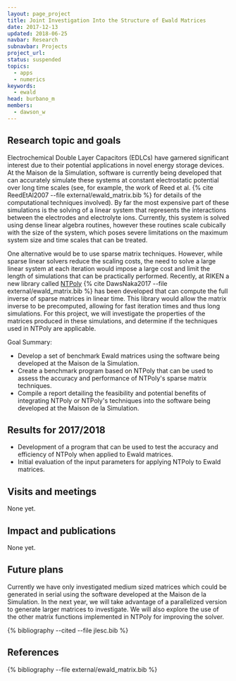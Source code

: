 ```yaml
---
layout: page_project
title: Joint Investigation Into the Structure of Ewald Matrices
date: 2017-12-13
updated: 2018-06-25
navbar: Research
subnavbar: Projects
project_url:
status: suspended
topics:
  - apps
  - numerics
keywords:
  - ewald
head: burbano_m
members:
  - dawson_w
---
```


## Research topic and goals
Electrochemical Double Layer Capacitors (EDLCs) have garnered significant
interest due to their potential applications in novel energy storage devices.
At the Maison de la Simulation, software is currently being developed that can
accurately simulate these systems at constant electrostatic potential over long
time scales (see, for example, the work of Reed et al.
{% cite ReedEtAl2007 --file external/ewald_matrix.bib %}
for details of the computational techniques involved). By far the most expensive
part of these simulations is the solving of a linear system that represents the
interactions between the electrodes and electrolyte ions. Currently, this
system is solved using dense linear algebra routines, however these routines
scale cubically with the size of the system, which poses severe limitations on
the maximum system size and time scales that can be treated.

One alternative would be to use sparse matrix techniques. However, while sparse
linear solvers reduce the scaling costs, the need to solve a large linear
system at each iteration would impose a large cost and limit the length of
simulations that can be practically performed. Recently, at RIKEN a new library
called [NTPoly](http://william-dawson.github.io/NTPoly) 
{% cite DawsNaka2017 --file external/ewald_matrix.bib %}
has been developed that can compute the full inverse of sparse
matrices in linear time. This library would allow the matrix inverse to be
precomputed, allowing for fast iteration times and thus long simulations. For
this project, we will investigate the properties of the matrices produced in
these simulations, and determine if the techniques used in NTPoly are
applicable.

Goal Summary:

- Develop a set of benchmark Ewald matrices using the software being developed
at the Maison de la Simulation.
- Create a benchmark program based on NTPoly that can be used to assess the
accuracy and performance of NTPoly's sparse matrix techniques.
- Compile a report detailing the feasibility and potential benefits of
integrating NTPoly or NTPoly's techniques into the software being developed
at the Maison de la Simulation.

## Results for 2017/2018
* Development of a program that can be used to test the accuracy and efficiency
of NTPoly when applied to Ewald matrices.
* Initial evaluation of the input parameters for applying NTPoly to Ewald
matrices.

## Visits and meetings
None yet.

## Impact and publications
None yet.

## Future plans

Currently we have only investigated medium sized matrices which could be
generated in serial using the software developed at the Maison de la 
Simulation. In the next year, we will take advantage of a parallelized version
to generate larger matrices to investigate. We will also explore the use
of the other matrix functions implemented in NTPoly for improving the solver.

<!--
{% comment %}
=============================
== CITING OWN PUBLICATIONS ==
=============================

You can list your own publications below in case you did not cite them in the text
(which you should do, though).
Use the Liquid citing syntax as explained in the wiki:
https://github.com/JLESC/jlesc.github.io/wiki/Markup-Language#cite-and-list-publications
Remember to use the `--file jlesc.bib` with the `cite` tag.

=====================================
== START HERE WITH YOUR ADDITIONAL REFERENCES ==
{% endcomment %}



{% comment %}
== NO MORE BELOW THIS ==
========================
{% endcomment %}
-->

{% bibliography --cited --file jlesc.bib %}


## References

{% bibliography --file external/ewald_matrix.bib %}
